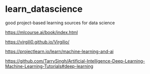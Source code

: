 # learn_datascience
good project-based learning sources for data science



https://mlcourse.ai/book/index.html

https://virgili0.github.io/Virgilio/

https://projectlearn.io/learn/machine-learning-and-ai

https://github.com/TarrySingh/Artificial-Intelligence-Deep-Learning-Machine-Learning-Tutorials#deep-learning
